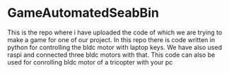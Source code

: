 # GameAutomatedSeabBin
This is the repo where i have uploaded the code of which we are trying to make a game for one of our project.
In this repo there is code written in python for controlling the bldc motor with laptop keys.
We have also used raspi and connected three bldc motors with that. This code can also be used for conrolling bldc motor of a tricopter with your pc
